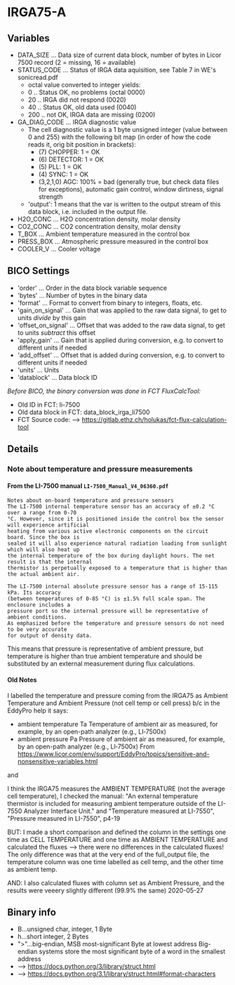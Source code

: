 # IRGA75-A

## Variables
- DATA_SIZE ...  Data size of current data block, number of bytes in Licor 7500 record
  (2 = missing, 16 = available) 
- STATUS_CODE ... Status of IRGA data aquisition, see Table 7 in WE's sonicread.pdf
    - octal value converted to integer yields:
    - 0 .. Status OK, no problems (octal 0000)
    - 20 .. IRGA did not respond (0020)
    - 40 .. Status OK, old data used (0040)
    - 200 .. not OK, IRGA data are missing (0200)
- GA_DIAG_CODE ... IRGA diagnostic value
    - The cell diagnostic value is a 1 byte unsigned integer (value between 0 and 255) with the following bit map (in order of how the code reads it, orig bit position in brackets):
        - (7) CHOPPER: 1 = OK
        - (6) DETECTOR: 1 = OK
        - (5) PLL: 1 = OK
        - (4) SYNC: 1 = OK
        - (3,2,1,0) AGC: 100% = bad (generally true, but check data files for exceptions), automatic gain control, window dirtiness, signal strength
    - 'output': 1 means that the var is written to the output stream of this data block, i.e. included in the
        output file.    
- H2O_CONC ... H2O concentration density, molar density
- CO2_CONC ... CO2 concentration density, molar density
- T_BOX ... Ambient temperature measured in the control box
- PRESS_BOX ... Atmospheric pressure measured in the control box
- COOLER_V ... Cooler voltage

## BICO Settings
- 'order' ... Order in the data block variable sequence
- 'bytes' ... Number of bytes in the binary data
- 'format' ... Format to convert from binary to integers, floats, etc.
- 'gain_on_signal' ... Gain that was applied to the raw data signal, to get to units *divide* by this gain
- 'offset_on_signal' ... Offset that was added to the raw data signal, to get to units *subtract* this offset
- 'apply_gain' ... Gain that is applied during conversion, e.g. to convert to different units if needed
- 'add_offset' ... Offset that is added during conversion, e.g. to convert to different units if needed
- 'units' ... Units
- 'datablock' ... Data block ID

*Before BICO, the binary conversion was done in FCT FluxCalcTool:*
- Old ID in FCT: li-7500
- Old data block in FCT: data_block_irga_li7500
- FCT Source code: --> https://gitlab.ethz.ch/holukas/fct-flux-calculation-tool

## Details

### Note about temperature and pressure measurements
#### From the LI-7500 manual ```LI-7500_Manual_V4_06360.pdf```
```
Notes about on-board temperature and pressure sensors
The LI-7500 internal temperature sensor has an accuracy of ±0.2 °C over a range from 0-70
°C. However, since it is positioned inside the control box the sensor will experience artificial
heating from various active electronic components on the circuit board. Since the box is
sealed it will also experience natural radiation loading from sunlight which will also heat up
the internal temperature of the box during daylight hours. The net result is that the internal
thermistor is perpetually exposed to a temperature that is higher than the actual ambient air.

The LI-7500 internal absolute pressure sensor has a range of 15-115 kPa. Its accuracy
(between temperatures of 0-85 °C) is ±1.5% full scale span. The enclosure includes a
pressure port so the internal pressure will be representative of ambient conditions.
As emphasized before the temperature and pressure sensors do not need to be very accurate
for output of density data.
```
This means that pressure is representative of ambient pressure, but temperature is higher than
true ambient temperature and should be substituted by an external measurement during flux
calculations.

#### Old Notes
I labelled the temperature and pressure coming from the IRGA75 as Ambient Temperature and Ambient Pressure
(not cell temp or cell press) b/c in the EddyPro help it says:
- ambient temperature	Ta	Temperature of ambient air as measured, for example, by an open-path analyzer (e.g., LI‑7500x)
- ambient pressure	Pa	Pressure of ambient air as measured, for example, by an open-path analyzer (e.g., LI‑7500x)
From <https://www.licor.com/env/support/EddyPro/topics/sensitive-and-nonsensitive-variables.html>

and

I think the IRGA75 measures the AMBIENT TEMPERATURE (not the average cell temperature), I checked the manual:
"An external temperature thermistor is included for measuring ambient temperature outside of the LI-7550 Analyzer
Interface Unit." and
"Temperature measured at LI-7550", "Pressure measured in LI-7550", p4-19

BUT: I made a short comparison and defined the column in the settings one time as CELL TEMPERATURE
and one time as AMBIENT TEMPERATURE and calculated the fluxes --> there were no differences in the calculated
fluxes! The only difference was that at the very end of the full_output file, the temperature column was one
time labelled as cell temp, and the other time as ambient temp.

AND: I also calculated fluxes with column set as Ambient Pressure, and the results were veeery slightly
different (99.9% the same)
2020-05-27

## Binary info
- B...unsigned char, integer, 1 Byte
- h...short integer, 2 Bytes
- ">"...big-endian, MSB most-significant Byte at lowest address
     Big-endian systems store the most significant byte of a word in the smallest address
- --> https://docs.python.org/3/library/struct.html
- --> https://docs.python.org/3.1/library/struct.html#format-characters
